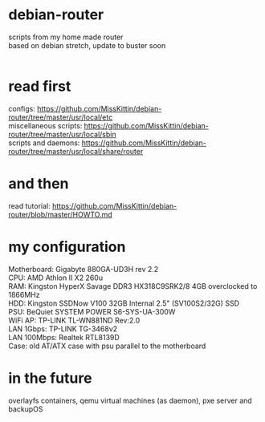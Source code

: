 # debian-router
scripts from my home made router<br>
based on debian stretch, update to buster soon<br><br>

# read first
configs: https://github.com/MissKittin/debian-router/tree/master/usr/local/etc<br>
miscellaneous scripts: https://github.com/MissKittin/debian-router/tree/master/usr/local/sbin<br>
scripts and daemons: https://github.com/MissKittin/debian-router/tree/master/usr/local/share/router

# and then
read tutorial: https://github.com/MissKittin/debian-router/blob/master/HOWTO.md

# my configuration
Motherboard: Gigabyte 880GA-UD3H rev 2.2<br>
CPU: AMD Athlon II X2 260u<br>
RAM: Kingston HyperX Savage DDR3 HX318C9SRK2/8 4GB overclocked to 1866MHz<br>
HDD: Kingston SSDNow V100 32GB Internal 2.5" (SV100S2/32G) SSD<br>
PSU: BeQuiet SYSTEM POWER S6-SYS-UA-300W<br>
WiFi AP: TP-LINK TL-WN881ND Rev:2.0<br>
LAN 1Gbps: TP-LINK TG-3468v2<br>
LAN 100Mbps: Realtek RTL8139D<br>
Case: old AT/ATX case with psu parallel to the motherboard

# in the future
overlayfs containers, qemu virtual machines (as daemon), pxe server and backupOS
